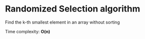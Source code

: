 # Randomized Selection algorithm

Find the k-th smallest element in an array without sorting

Time complexity: **O(n)**
